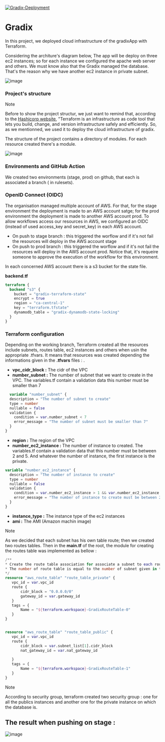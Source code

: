 [![Gradix-Deployment](https://github.com/anatole-cadet/gx_infra_aws_terraform/actions/workflows/gradix-deployment.yml/badge.svg?branch=stage)](https://github.com/anatole-cadet/gx_infra_aws_terraform/actions/workflows/gradix-deployment.yml)



# Gradix

In this project, we deployed cloud infrastructure of the gradixApp with Terraform. 

Considering the architure's diagram below, The app will be deploy on three ec2 instances; so for each instance we configured the apache web server and others. We must know also that the Gradix managed the database. That's the reason why we have another ec2 instance in private subnet.  

![image](https://github.com/anatole-cadet/gx_infra_aws_terraform/assets/13883209/efc39e7b-f3ea-46ec-aaa8-f9b7f2412c28)


### Project's structure

> [!NOTE]
> Before to show the project structur, we just want to remind that, according to the <a href="https://developer.hashicorp.com/terraform">Hashicorp website</a>, "Terraform is an infrastructure as code tool that lets you build, change, and version infrastructure safely and efficiently. So, as we mentionned, we used it to deploy the cloud infrastructure of gradix.

The structure of the project contains a directory of modules. For each resource created there's a module.

![image](https://github.com/anatole-cadet/gx_infra_aws_terraform/assets/13883209/60ab9b42-a02c-45a1-b19d-ff1f98c5036a)



### Environments and GitHub Action
We created two environments (stage, prod) on github, that each is associated a branch ( in rulesets). 

### OpenID Connect (OIDC)
The organisation managed multiple account of AWS. For that, for the stage environment the deployment is made to an AWS account satge; for the prod environment the deployment is made to another AWS account prod. To allow workflows access our resources in AWS, we configured an OIDC (instead of used access_key and secret_key) in each AWS account.
- On push to stage branch : this triggered the worflow and if it's not fail the resources will deploy in the AWS account stage
- On push to prod branch : this triggered the worflow and if it's not fail the resources will deploy in the AWS account prod. Notice that, it's requeire someone to approve the execution of the workflow for this environment.

In each concerned AWS account there is a s3 bucket for the state file. 

<b>backend.tf</b>
```terraform
terraform {
  backend "s3" {
    bucket = "gradix-terraform-state"
    encrypt = true
    region = "ca-central-1"
    key = "terraform.tfstate"
    dynamodb_table = "gradix-dynamodb-state-locking"
  }
}
```

### Terraform configuration
Depending on the working branch, Terraform created all the resources include subnets, routes table, ec2 instances and others when usin the appropriate .tfvars. It means that resources was created depending the informations given in the <b>.tfvars</b> files : .<br>
- <b>vpc_cidr_block :</b> The cidr of the VPC<br>
- <b>number_subnet  :</b> The number of subnet that we want to create in the VPC. The variables.tf contain a validation data this number must be smaller than 7<br>
  
```terraform
  variable "number_subnet" {
  description = "The number of subnet to create"
  type = number
  nullable = false
  validation {
    condition = var.number_subnet < 7
    error_message = "The number of subnet must be smaller than 7"
  }
}
```

- <b>region         :</b> The region of the VPC<br>
- <b>number_ec2_instance : </b> The number of instance to created. The variables.tf contain a validation data that this number must be between 2 and 5. And whatever the number of instance, the first instance is the private.


```terraform
variable "number_ec2_instance" {
  description = "The number of instance to create"
  type = number
  nullable = false
  validation {
    condition = var.number_ec2_instance > 1 && var.number_ec2_instance < 6
    error_message = "The number of instance to create must be between 2 and 5."
  }
}
```

- <b>instance_type   :</b> The instance type of the ec2 instances<br>
- <b>ami             :</b> The AMI (Amazon machin image)

> [!NOTE]
> As we decided that each subnet has his own table route; then we created two routes tables. Then in the <b>main.tf</b> of the root, the module for creating the routes table was implemented as bellow :
 ```terraform
 /**
 * Create the route table association for associate a subnet to each route table
 * The number of route table is equal to the number of subnet given in the .tfvars.
 */
resource "aws_route_table" "route_table_private" {
    vpc_id = var.vpc_id
    route {
        cidr_block = "0.0.0.0/0"
        gateway_id = var.gateway_id
    }
    tags = {
        Name = "${terraform.workspace}-GradixRouteTable-0"
    }
}


resource "aws_route_table" "route_table_public" {
    vpc_id = var.vpc_id
    route {
        cidr_block = var.subnet_list[1].cidr_block
        nat_gateway_id = var.nat_gateway_id
        
    }
    tags = {
        Name = "${terraform.workspace}-GradixRouteTable-1"
    }
}
 ```

 > [!NOTE]
> According to security group, terraform created two security group : one for all the publics instances and another one for the private instance on which the database is.


## The result when pushing on stage :

![image](https://github.com/anatole-cadet/gx_infra_aws_terraform/assets/13883209/acac1406-37d1-4d05-a86c-a119b44d516a)
